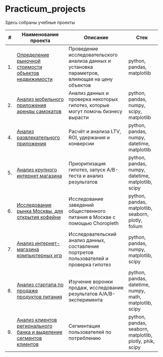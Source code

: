 # Practicum_projects
Здесь собраны учебные проекты

| #    | Наименование проекта                | Описание                                                     | Стек                                                         |
| ---- | ------------------------------------------------------------ | ------------------------------------------------------------ | ------------------------------------------------------------ |
| 1.   | [Определение рыночной стоимости объектов недвижимости](https://github.com/elvirakot/Practicum_projects/tree/main/3%20Исследовательский%20анализ%20данных) | Проведение исследовательского анализа данных и установка параметров, влияющая на цену объектов| python, pandas, matplotlib|
| 2.   | [Анализ мобильного приложения аренды самокатов](https://github.com/elvirakot/Practicum_projects/tree/main/4%20Статистический%20анализ%20данных) | Анализ данных и проверка некоторых гипотез, которые могут помочь бизнесу вырасти | python, pandas, numpy, scipy, matplotlib |
| 4.   | [Анализ развлекательного приложения](https://github.com/elvirakot/Practicum_projects/tree/main/5%20Анализ%20бизнес-показателей) | Расчёт и анализа LTV, ROI, удержания и конверсии  | python, pandas, numpy, datetime, matplotlib |
| 5.   | [Анализ крупного интернет магазина](https://github.com/elvirakot/Practicum_projects/tree/main/6%20Принятие%20решений%20в%20бизнесе%20на%20основе%20данных) | Приоритизация гипотез, запуск A/B-теста и анализ результатов | python, pandas, numpy, datetime, matplotlib, scipy |
| 6.   | [Исследование рынка Москвы, для открытия кофейни](https://github.com/elvirakot/Practicum_projects/tree/main/7%20Как%20рассказать%20историю%20с%20помощью%20данных) | Исследование заведений общественного питания в Москве с помощью  Choropleth | python, pandas, matplotlib, seaborn, plotly, folium |
| 7.   | [Анализ интернет-магазина компьютерных игр](https://github.com/elvirakot/Practicum_projects/tree/main/Сборный%20проект_1) | Исследовательский анализ данных, составление портретов пользователей и проверка гипотез  | python, pandas, numpy, matplotlib, scipy |
| 8.   | [Анализ стартапа по продаже продуктов питания](https://github.com/elvirakot/Practicum_projects/tree/main/Сборный%20проект_2) | Изучение воронки продаж, исследование результатов A/A/B-эксперимента  | python, pandas, datetime, numpy, math, matplotlib, scipy |
| 9.   | [Анализ клиентов регионального банка и выделение сегментов клиентов](https://github.com/elvirakot/Practicum_projects/tree/main/Выпускной%20проект) | Сегментация пользователей по потреблению  | python, pandas, seaborn, matplotlib, plotly, phik, scipy |

